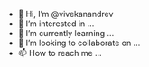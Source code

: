 - 👋 Hi, I’m @vivekanandrev
- 👀 I’m interested in ...
- 🌱 I’m currently learning ...
- 💞️ I’m looking to collaborate on ...
- 📫 How to reach me ...

<!---
vivekanandrev/vivekanandrev is a ✨ special ✨ repository because its `README.md` (this file) appears on your GitHub profile.
You can click the Preview link to take a look at your changes.
--->
